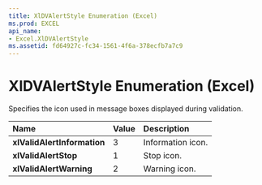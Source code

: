 ```yaml
---
title: XlDVAlertStyle Enumeration (Excel)
ms.prod: EXCEL
api_name:
- Excel.XlDVAlertStyle
ms.assetid: fd64927c-fc34-1561-4f6a-378ecfb7a7c9
---
```



# XlDVAlertStyle Enumeration (Excel)

Specifies the icon used in message boxes displayed during validation.



|**Name**|**Value**|**Description**|
|:-----|:-----|:-----|
| **xlValidAlertInformation**|3|Information icon.|
| **xlValidAlertStop**|1|Stop icon.|
| **xlValidAlertWarning**|2|Warning icon.|

